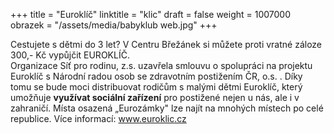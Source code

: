 +++
title = "Euroklíč"
linktitle = "klic"
draft = false
weight = 1007000
obrazek = "/assets/media/babyklub web.jpg"
+++

Cestujete s dětmi do 3 let? V Centru Břežánek si můžete proti vratné záloze 300,- Kč vypůjčit EUROKLÍČ.  
Organizace Síť pro rodinu, z.s. uzavřela smlouvu o spolupráci na projektu Euroklíč s Národní radou osob se zdravotním postižením ČR, o.s. . Díky tomu se bude moci distribuovat rodičům s malými dětmi Euroklíč, který umožňuje **využívat sociální zařízení** pro postižené nejen u nás, ale i v zahraničí. Místa osazená „Eurozámky" lze najít na mnohých místech po celé republice. Více informací: www.euroklic.cz

